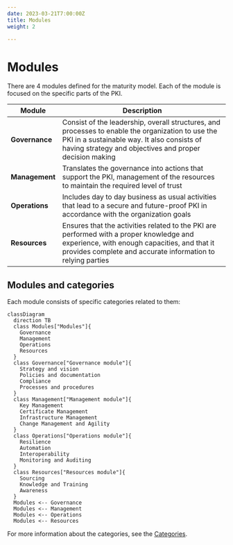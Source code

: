 ```yaml
---
date: 2023-03-21T7:00:00Z
title: Modules
weight: 2

---
```


# Modules

There are 4 modules defined for the maturity model. Each of the module is focused on the specific parts of the PKI.

| Module         | Description                                                                                                                                                                                                |
|----------------|------------------------------------------------------------------------------------------------------------------------------------------------------------------------------------------------------------|
| **Governance** | Consist of the leadership, overall structures, and processes to enable the organization to use the PKI in a sustainable way. It also consists of having strategy and objectives and proper decision making |
| **Management** | Translates the governance into actions that support the PKI, management of the resources to maintain the required level of trust                                                                           |
| **Operations** | Includes day to day business as usual activities that lead to a secure and future-proof PKI in accordance with the organization goals                                                                      |
| **Resources**  | Ensures that the activities related to the PKI are performed with a proper knowledge and experience, with enough capacities, and that it provides complete and accurate information to relying parties     |

## Modules and categories

Each module consists of specific categories related to them:

```mermaid
classDiagram
  direction TB
  class Modules["Modules"]{
    Governance
    Management
    Operations
    Resources
  }
  class Governance["Governance module"]{
    Strategy and vision
    Policies and documentation
    Compliance
    Processes and procedures
  }
  class Management["Management module"]{
    Key Management
    Certificate Management
    Infrastructure Management
    Change Management and Agility
  }
  class Operations["Operations module"]{
    Resilience
    Automation
    Interoperability
    Monitoring and Auditing
  }
  class Resources["Resources module"]{
    Sourcing
    Knowledge and Training
    Awareness
  }
  Modules <-- Governance
  Modules <-- Management
  Modules <-- Operations
  Modules <-- Resources
```

For more information about the categories, see the [Categories](../maturity-categories/).
